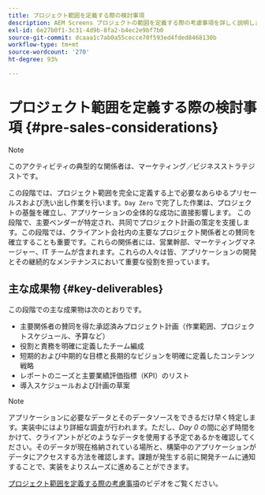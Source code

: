 ```yaml
---
title: プロジェクト範囲を定義する際の検討事項
description: AEM Screens プロジェクトの範囲を定義する際の考慮事項を詳しく説明します。
exl-id: 6e27b0f1-3c31-4d9b-8fa2-b4ec2e9bf7b0
source-git-commit: dcaaa1c7ab0a55cecce70f593ed4fded8468130b
workflow-type: tm+mt
source-wordcount: '270'
ht-degree: 93%

---
```


# プロジェクト範囲を定義する際の検討事項 {#pre-sales-considerations}

>[!NOTE]
>このアクティビティの典型的な関係者は、マーケティング／ビジネスストラテジストです。

この段階では、プロジェクト範囲を完全に定義する上で必要なあらゆるプリセールスおよび洗い出し作業を行います。`Day Zero` で完了した作業は、プロジェクトの基盤を確立し、アプリケーションの全体的な成功に直接影響します。
この段階で、主要ベンダーが特定され、共同でプロジェクト計画の策定を支援します。この段階では、クライアント会社内の主要なプロジェクト関係者との賛同を確立することも重要です。これらの関係者には、営業幹部、マーケティングマネージャー、IT チームが含まれます。これらの人々は皆、アプリケーションの開発とその継続的なメンテナンスにおいて重要な役割を担っています。

## 主な成果物 {#key-deliverables}

この段階での主な成果物は次のとおりです。

* 主要関係者の賛同を得た承認済みプロジェクト計画（作業範囲、プロジェクトスケジュール、予算など）
* 役割と責務を明確に定義したチーム編成
* 短期的および中期的な目標と長期的なビジョンを明確に定義したコンテンツ戦略
* レポートのニーズと主要業績評価指標（KPI）のリスト
* 導入スケジュールおよび計画の草案

>[!NOTE]
>
>アプリケーションに必要なデータとそのデータソースをできるだけ早く特定します。実装中にはより詳細な調査が行われます。ただし、*Day 0* の間に必ず時間をかけて、クライアントがどのようなデータを使用する予定であるかを確認してください。そのデータが現在格納されている場所と、構築中のアプリケーションがデータにアクセスする方法を確認します。課題が発生する前に開発チームに通知することで、実装をよりスムーズに進めることができます。

[プロジェクト範囲を定義する際の考慮事項](https://experienceleague.adobe.com/ja/docs/experience-manager-screens/user-guide/digital-signage-network/project-considerations)のビデオをご覧ください。
